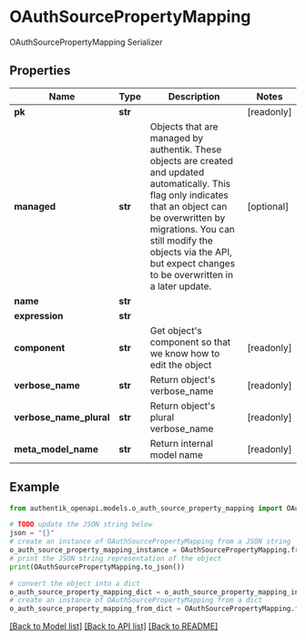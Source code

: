 # OAuthSourcePropertyMapping

OAuthSourcePropertyMapping Serializer

## Properties

Name | Type | Description | Notes
------------ | ------------- | ------------- | -------------
**pk** | **str** |  | [readonly] 
**managed** | **str** | Objects that are managed by authentik. These objects are created and updated automatically. This flag only indicates that an object can be overwritten by migrations. You can still modify the objects via the API, but expect changes to be overwritten in a later update. | [optional] 
**name** | **str** |  | 
**expression** | **str** |  | 
**component** | **str** | Get object&#39;s component so that we know how to edit the object | [readonly] 
**verbose_name** | **str** | Return object&#39;s verbose_name | [readonly] 
**verbose_name_plural** | **str** | Return object&#39;s plural verbose_name | [readonly] 
**meta_model_name** | **str** | Return internal model name | [readonly] 

## Example

```python
from authentik_openapi.models.o_auth_source_property_mapping import OAuthSourcePropertyMapping

# TODO update the JSON string below
json = "{}"
# create an instance of OAuthSourcePropertyMapping from a JSON string
o_auth_source_property_mapping_instance = OAuthSourcePropertyMapping.from_json(json)
# print the JSON string representation of the object
print(OAuthSourcePropertyMapping.to_json())

# convert the object into a dict
o_auth_source_property_mapping_dict = o_auth_source_property_mapping_instance.to_dict()
# create an instance of OAuthSourcePropertyMapping from a dict
o_auth_source_property_mapping_from_dict = OAuthSourcePropertyMapping.from_dict(o_auth_source_property_mapping_dict)
```
[[Back to Model list]](../README.md#documentation-for-models) [[Back to API list]](../README.md#documentation-for-api-endpoints) [[Back to README]](../README.md)


